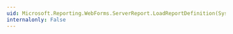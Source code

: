 ```yaml
---
uid: Microsoft.Reporting.WebForms.ServerReport.LoadReportDefinition(System.IO.TextReader)
internalonly: False
---
```


